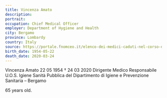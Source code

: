 ```yaml
---
title: Vincenza Amato
description: 
portrait: 
occupation: Chief Medical Officer
employer: Department of Hygiene and Health
city: Bergamo
province: Lombardy
country: Italy 
source: https://portale.fnomceo.it/elenco-dei-medici-caduti-nel-corso-dellepidemia-di-covid-19/
birth_date: 1954-05-22
death_date: 2020-03-24
---
```


Vincenza Amato 22 05 1954 † 24 03 2020
Dirigente Medico Responsabile U.O.S. Igiene Sanità Pubblica del Dipartimento di Igiene e Prevenzione Sanitaria – Bergamo

65 years old. 